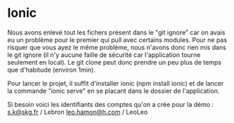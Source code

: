 # Ionic

Nous avons enlevé tout les fichers présent dans le "git ignore" car on avais eu un problème pour le premier qui pull avec certains modules. Pour ne pas risquer que vous ayez le même problème, nous n'avons donc rien mis dans le git ignore (il n'y aucune faille de sécurité car l'application tourne seulement en local). Le git clone peut donc prendre un peu plus de temps que d'habitude (environ 1min).

Pour lancer le projet, il suffit d'installer ionic (npm install ionic) et de lancer la commande "ionic serve" en se placant dans le dossier de l'application. 

Si besoin voici les identifiants des comptes qu'on a crée pour la démo : 
s.k@skg.fr / Lebron
leo.hamon@h.com / LeoLeo
